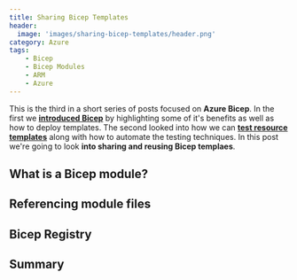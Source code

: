 ```yaml
---
title: Sharing Bicep Templates
header:
  image: 'images/sharing-bicep-templates/header.png'
category: Azure
tags:
    - Bicep
    - Bicep Modules
    - ARM
    - Azure
---
```


This is the third in a short series of posts focused on **Azure Bicep**. In the first we **[introduced Bicep](/azure/introduction-to-azure-bicep)** by highlighting some of it's benefits as well as how to deploy templates. The second looked into how we can **[test resource templates](/azure/test-azure-resource-templates)** along with how to automate the testing techniques. In this post we're going to look **into sharing and reusing Bicep templaes**.

## What is a Bicep module?

## Referencing module files

## Bicep Registry

## Summary

